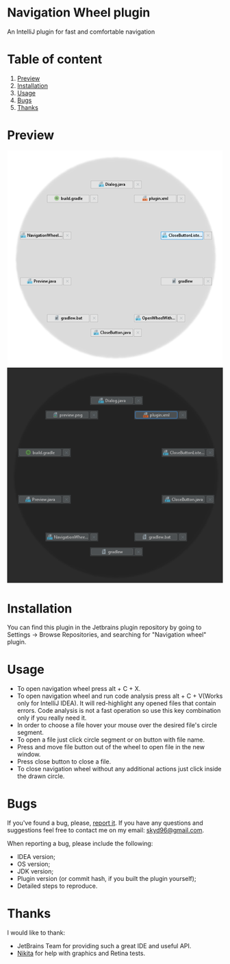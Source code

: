 # Navigation Wheel plugin
An IntelliJ plugin for fast and comfortable navigation
# Table of content
1. [Preview](#preview)
2. [Installation](#installation)
3. [Usage](#usage)
4. [Bugs](#bugs)
5. [Thanks](#thanks)

<a name="preview"></a>
# Preview
![alt text](https://github.com/skydi17/navigation-wheel-plugin/blob/master/src/main/resources/preview.png)
![alt text](https://github.com/skydi17/navigation-wheel-plugin/blob/master/src/main/resources/preview_dark.png)

<a name="installation"></a>
# Installation
You can find this plugin in the Jetbrains plugin repository by going to Settings -> Browse Repositories, and searching for "Navigation wheel" plugin.

<a name="usage"></a>
# Usage
- To open navigation wheel press alt + C + X.
- To open navigation wheel and run code analysis press alt + C + V(Works only for IntelliJ IDEA). It will red-highlight any opened files that contain errors. Code analysis is not a fast operation so use this key combination only if you really need it.
- In order to choose a file hover your mouse over the desired file's circle segment.
- To open a file just click circle segment or on button with file name.
- Press and move file button out of the wheel to open file in the new window.
- Press close button to close a file.
- To close navigation wheel without any additional actions just click inside the drawn circle.

<a name="bugs"></a>
# Bugs
If you've found a bug, please, [report it](https://github.com/skydi17/navigation-wheel-plugin/issues). If you have any questions and suggestions feel free to contact me on my email: skyd96@gmail.com.

When reporting a bug, please include the following:
- IDEA version;
- OS version;
- JDK version;
- Plugin version (or commit hash, if you built the plugin yourself);
- Detailed steps to reproduce.

<a name="thanks"></a>
# Thanks
I would like to thank:
- JetBrains Team for providing such a great IDE and useful API.
- [Nikita](https://github.com/nikitafedorovv) for help with graphics and Retina tests.

